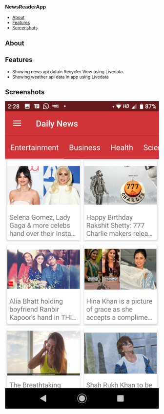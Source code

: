 ### NewsReaderApp

* [About](#about)
* [Features](#features)
* [Screenshots](#screenshots)

## About

## Features

* Showing news api datain Recycler View using Livedata
* Showing weather api data in app using Livedata

## Screenshots


![image](https://raw.githubusercontent.com/SapnaPanjabi/NewsReaderApp/master/screenshots/image1.png)



